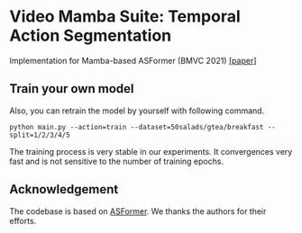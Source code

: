 # Video Mamba Suite: Temporal Action Segmentation
Implementation for Mamba-based ASFormer (BMVC 2021) 
[[paper]](https://arxiv.org/pdf/2110.08568.pdf)

## Train your own model
Also, you can retrain the model by yourself with following command.
```
python main.py --action=train --dataset=50salads/gtea/breakfast --split=1/2/3/4/5
```
The training process is very stable in our experiments. It convergences very fast and is not sensitive to the number of training epochs.


## Acknowledgement

The codebase is based on [ASFormer](https://github.com/ChinaYi/ASFormer).
We thanks the authors for their efforts.

